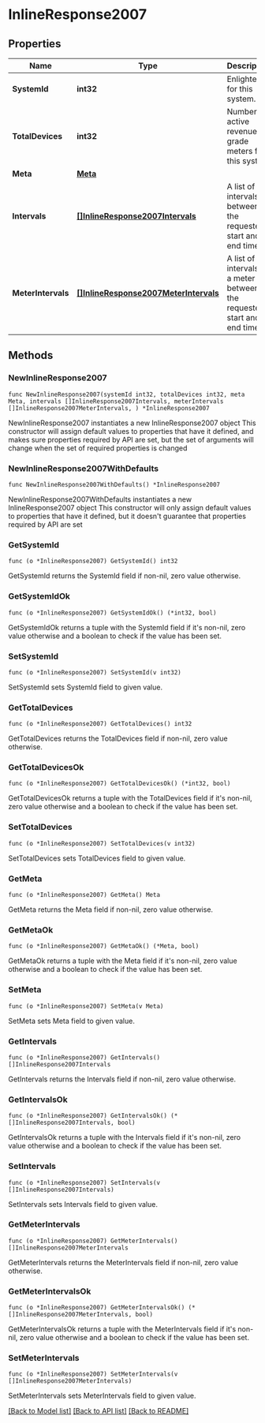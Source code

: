 # InlineResponse2007

## Properties

Name | Type | Description | Notes
------------ | ------------- | ------------- | -------------
**SystemId** | **int32** | Enlighten ID for this system. | 
**TotalDevices** | **int32** | Number of active revenue-grade meters for this system. | 
**Meta** | [**Meta**](Meta.md) |  | 
**Intervals** | [**[]InlineResponse2007Intervals**](InlineResponse2007Intervals.md) | A list of intervals between the requested start and end times. | 
**MeterIntervals** | [**[]InlineResponse2007MeterIntervals**](InlineResponse2007MeterIntervals.md) | A list of intervals of a meter between the requested start and end times. | 

## Methods

### NewInlineResponse2007

`func NewInlineResponse2007(systemId int32, totalDevices int32, meta Meta, intervals []InlineResponse2007Intervals, meterIntervals []InlineResponse2007MeterIntervals, ) *InlineResponse2007`

NewInlineResponse2007 instantiates a new InlineResponse2007 object
This constructor will assign default values to properties that have it defined,
and makes sure properties required by API are set, but the set of arguments
will change when the set of required properties is changed

### NewInlineResponse2007WithDefaults

`func NewInlineResponse2007WithDefaults() *InlineResponse2007`

NewInlineResponse2007WithDefaults instantiates a new InlineResponse2007 object
This constructor will only assign default values to properties that have it defined,
but it doesn't guarantee that properties required by API are set

### GetSystemId

`func (o *InlineResponse2007) GetSystemId() int32`

GetSystemId returns the SystemId field if non-nil, zero value otherwise.

### GetSystemIdOk

`func (o *InlineResponse2007) GetSystemIdOk() (*int32, bool)`

GetSystemIdOk returns a tuple with the SystemId field if it's non-nil, zero value otherwise
and a boolean to check if the value has been set.

### SetSystemId

`func (o *InlineResponse2007) SetSystemId(v int32)`

SetSystemId sets SystemId field to given value.


### GetTotalDevices

`func (o *InlineResponse2007) GetTotalDevices() int32`

GetTotalDevices returns the TotalDevices field if non-nil, zero value otherwise.

### GetTotalDevicesOk

`func (o *InlineResponse2007) GetTotalDevicesOk() (*int32, bool)`

GetTotalDevicesOk returns a tuple with the TotalDevices field if it's non-nil, zero value otherwise
and a boolean to check if the value has been set.

### SetTotalDevices

`func (o *InlineResponse2007) SetTotalDevices(v int32)`

SetTotalDevices sets TotalDevices field to given value.


### GetMeta

`func (o *InlineResponse2007) GetMeta() Meta`

GetMeta returns the Meta field if non-nil, zero value otherwise.

### GetMetaOk

`func (o *InlineResponse2007) GetMetaOk() (*Meta, bool)`

GetMetaOk returns a tuple with the Meta field if it's non-nil, zero value otherwise
and a boolean to check if the value has been set.

### SetMeta

`func (o *InlineResponse2007) SetMeta(v Meta)`

SetMeta sets Meta field to given value.


### GetIntervals

`func (o *InlineResponse2007) GetIntervals() []InlineResponse2007Intervals`

GetIntervals returns the Intervals field if non-nil, zero value otherwise.

### GetIntervalsOk

`func (o *InlineResponse2007) GetIntervalsOk() (*[]InlineResponse2007Intervals, bool)`

GetIntervalsOk returns a tuple with the Intervals field if it's non-nil, zero value otherwise
and a boolean to check if the value has been set.

### SetIntervals

`func (o *InlineResponse2007) SetIntervals(v []InlineResponse2007Intervals)`

SetIntervals sets Intervals field to given value.


### GetMeterIntervals

`func (o *InlineResponse2007) GetMeterIntervals() []InlineResponse2007MeterIntervals`

GetMeterIntervals returns the MeterIntervals field if non-nil, zero value otherwise.

### GetMeterIntervalsOk

`func (o *InlineResponse2007) GetMeterIntervalsOk() (*[]InlineResponse2007MeterIntervals, bool)`

GetMeterIntervalsOk returns a tuple with the MeterIntervals field if it's non-nil, zero value otherwise
and a boolean to check if the value has been set.

### SetMeterIntervals

`func (o *InlineResponse2007) SetMeterIntervals(v []InlineResponse2007MeterIntervals)`

SetMeterIntervals sets MeterIntervals field to given value.



[[Back to Model list]](../README.md#documentation-for-models) [[Back to API list]](../README.md#documentation-for-api-endpoints) [[Back to README]](../README.md)


